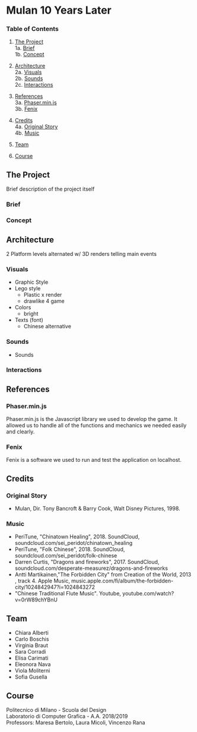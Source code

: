 # Mulan 10 Years Later

### Table of Contents

1. [The Project](#the-project) <br>
  1a. [Brief](#brief) <br>
  1b. [Concept](#concept) <br>

2. [Architecture](#architecture) <br>
  2a. [Visuals](#visuals) <br>
  2b. [Sounds](#sounds) <br>
  2c. [Interactions](#interactions) <br>

3. [References](#references) <br>
  3a. [Phaser.min.js](#Phaser.min.js) <br>
  3b. [Fenix](#Fenix) <br>

4. [Credits](#credits) <br>
  4a. [Original Story](#Original_Story) <br>
  4b. [Music](#Music) <br>

5. [Team](#team) <br>

6. [Course](#course) <br>

 ## The Project
 Brief description of the project itself

 ### Brief
 
 ### Concept
 
 ## Architecture
 2 Platform levels alternated w/ 3D renders telling main events

 ### Visuals
 - Graphic Style
  - Lego style
    - Plastic x render
    - drawlike 4 game
 - Colors
    - bright 
 - Texts (font)
    - Chinese alternative

 ### Sounds
  - Sounds

 ### Interactions

 ## References

 ### Phaser.min.js

 Phaser.min.js is the Javascript library we used to develop the game. It allowed us to handle all of the functions and mechanics we needed easily and clearly.

 ### Fenix

 Fenix is a software we used to run and test the application on localhost.


 ## Credits
 
 ### Original Story  

 * Mulan, Dir. Tony Bancroft & Barry Cook, Walt Disney Pictures, 1998.

 ### Music
 
 * PeriTune, "Chinatown Healing", 2018. SoundCloud, soundcloud.com/sei_peridot/chinatown_healing
 * PeriTune, "Folk Chinese", 2018. SoundCloud, soundcloud.com/sei_peridot/folk-chinese
 * Darren Curtis, "Dragons and fireworks", 2017. SoundCloud, soundcloud.com/desperate-measurez/dragons-and-fireworks
 * Antti Martikainen,"The Forbidden City" from Creation of the World, 2013 , track 4. Apple Music, music.apple.com/fi/album/the-forbidden-city/1024842947?i=1024843272
 * "Chinese Traditional Flute Music". Youtube, youtube.com/watch?v=0rW89chYBnU

 ## Team
 
 * Chiara Alberti
 * Carlo Boschis
 * Virginia Braut
 * Sara Corradi
 * Elisa Carimati
 * Eleonora Nava
 * Viola Moliterni
 * Sofia Gusella
 
 ## Course
 
 Politecnico di Milano - Scuola del Design <br>
 Laboratorio di Computer Grafica - A.A. 2018/2019 <br>
 Professors: Maresa Bertolo, Laura Micoli, Vincenzo Rana
